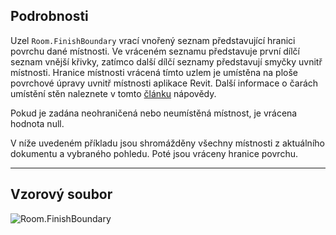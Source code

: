 ## Podrobnosti
Uzel `Room.FinishBoundary` vrací vnořený seznam představující hranici povrchu dané místnosti. Ve vráceném seznamu představuje první dílčí seznam vnější křivky, zatímco další dílčí seznamy představují smyčky uvnitř místnosti. Hranice místnosti vrácená tímto uzlem je umístěna na ploše povrchové úpravy uvnitř místnosti aplikace Revit. Další informace o čarách umístění stěn naleznete v tomto [článku](https://help.autodesk.com/view/RVT/2024/CSY/?guid=GUID-0BB62832-36DD-4E06-A9D4-EE98CE0FCF89) nápovědy.

Pokud je zadána neohraničená nebo neumístěná místnost, je vrácena hodnota null.

V níže uvedeném příkladu jsou shromážděny všechny místnosti z aktuálního dokumentu a vybraného pohledu. Poté jsou vráceny hranice povrchu.
___
## Vzorový soubor

![Room.FinishBoundary](./Revit.Elements.Room.FinishBoundary_img.jpg)
